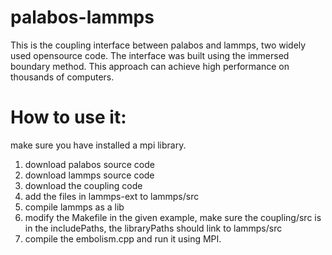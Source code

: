 # palabos-lammps
This is the coupling interface between palabos and lammps, two widely used opensource code. The interface was built using the immersed boundary method. This approach can achieve high performance on thousands of computers. 
# How to use it:
make sure you have installed a mpi library.
1) download palabos source code
2) download lammps source code
3) download the coupling code
4) add the files in lammps-ext to lammps/src
5) compile lammps as a lib
6) modify the Makefile in the given example, make sure the coupling/src is in the includePaths, the libraryPaths should link to lammps/src
7) compile the embolism.cpp and run it using MPI.  
